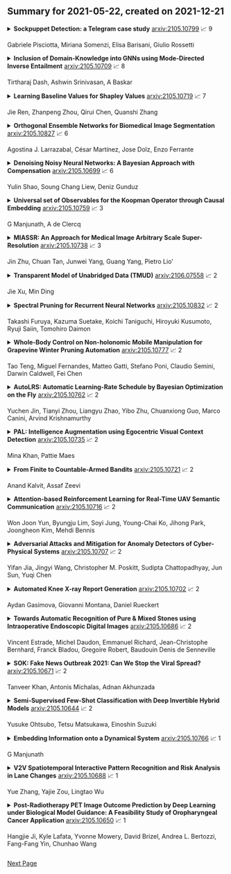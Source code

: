 ## Summary for 2021-05-22, created on 2021-12-21


<details><summary><b>Sockpuppet Detection: a Telegram case study</b>
<a href="https://arxiv.org/abs/2105.10799">arxiv:2105.10799</a>
&#x1F4C8; 9 <br>
<p>Gabriele Pisciotta, Miriana Somenzi, Elisa Barisani, Giulio Rossetti</p></summary>
<p>

**Abstract:** In Online Social Networks (OSN) numerous are the cases in which users create multiple accounts that publicly seem to belong to different people but are actually fake identities of the same person. These fictitious characters can be exploited to carry out abusive behaviors such as manipulating opinions, spreading fake news and disturbing other users. In literature this problem is known as the Sockpuppet problem. In our work we focus on Telegram, a wide-spread instant messaging application, often known for its exploitation by members of organized crime and terrorism, and more in general for its high presence of people who have offensive behaviors.

</p>
</details>

<details><summary><b>Inclusion of Domain-Knowledge into GNNs using Mode-Directed Inverse Entailment</b>
<a href="https://arxiv.org/abs/2105.10709">arxiv:2105.10709</a>
&#x1F4C8; 8 <br>
<p>Tirtharaj Dash, Ashwin Srinivasan, A Baskar</p></summary>
<p>

**Abstract:** We present a general technique for constructing Graph Neural Networks (GNNs) capable of using multi-relational domain knowledge. The technique is based on mode-directed inverse entailment (MDIE) developed in Inductive Logic Programming (ILP). Given a data instance $e$ and background knowledge $B$, MDIE identifies a most-specific logical formula $\bot_B(e)$ that contains all the relational information in $B$ that is related to $e$. We represent $\bot_B(e)$ by a "bottom-graph" that can be converted into a form suitable for GNN implementations. This transformation allows a principled way of incorporating generic background knowledge into GNNs: we use the term `BotGNN' for this form of graph neural networks. For several GNN variants, using real-world datasets with substantial background knowledge, we show that BotGNNs perform significantly better than both GNNs without background knowledge and a recently proposed simplified technique for including domain knowledge into GNNs. We also provide experimental evidence comparing BotGNNs favourably to multi-layer perceptrons (MLPs) that use features representing a "propositionalised" form of the background knowledge; and BotGNNs to a standard ILP based on the use of most-specific clauses. Taken together, these results point to BotGNNs as capable of combining the computational efficacy of GNNs with the representational versatility of ILP.

</p>
</details>

<details><summary><b>Learning Baseline Values for Shapley Values</b>
<a href="https://arxiv.org/abs/2105.10719">arxiv:2105.10719</a>
&#x1F4C8; 7 <br>
<p>Jie Ren, Zhanpeng Zhou, Qirui Chen, Quanshi Zhang</p></summary>
<p>

**Abstract:** This paper aims to formulate the problem of estimating the optimal baseline values for the Shapley value in game theory. The Shapley value measures the attribution of each input variable of a complex model, which is computed as the marginal benefit from the presence of this variable w.r.t.its absence under different contexts. To this end, people usually set the input variable to its baseline value to represent the absence of this variable (i.e.the no-signal state of this variable). Previous studies usually determine the baseline values in an empirical manner, which hurts the trustworthiness of the Shapley value. In this paper, we revisit the feature representation of a deep model from the perspective of game theory, and define the multi-variate interaction patterns of input variables to define the no-signal state of an input variable. Based on the multi-variate interaction, we learn the optimal baseline value of each input variable. Experimental results have demonstrated the effectiveness of our method.

</p>
</details>

<details><summary><b>Orthogonal Ensemble Networks for Biomedical Image Segmentation</b>
<a href="https://arxiv.org/abs/2105.10827">arxiv:2105.10827</a>
&#x1F4C8; 6 <br>
<p>Agostina J. Larrazabal, César Martínez, Jose Dolz, Enzo Ferrante</p></summary>
<p>

**Abstract:** Despite the astonishing performance of deep-learning based approaches for visual tasks such as semantic segmentation, they are known to produce miscalibrated predictions, which could be harmful for critical decision-making processes. Ensemble learning has shown to not only boost the performance of individual models but also reduce their miscalibration by averaging independent predictions. In this scenario, model diversity has become a key factor, which facilitates individual models converging to different functional solutions. In this work, we introduce Orthogonal Ensemble Networks (OEN), a novel framework to explicitly enforce model diversity by means of orthogonal constraints. The proposed method is based on the hypothesis that inducing orthogonality among the constituents of the ensemble will increase the overall model diversity. We resort to a new pairwise orthogonality constraint which can be used to regularize a sequential ensemble training process, resulting on improved predictive performance and better calibrated model outputs. We benchmark the proposed framework in two challenging brain lesion segmentation tasks --brain tumor and white matter hyper-intensity segmentation in MR images. The experimental results show that our approach produces more robust and well-calibrated ensemble models and can deal with challenging tasks in the context of biomedical image segmentation.

</p>
</details>

<details><summary><b>Denoising Noisy Neural Networks: A Bayesian Approach with Compensation</b>
<a href="https://arxiv.org/abs/2105.10699">arxiv:2105.10699</a>
&#x1F4C8; 6 <br>
<p>Yulin Shao, Soung Chang Liew, Deniz Gunduz</p></summary>
<p>

**Abstract:** Deep neural networks (DNNs) with noisy weights, which we refer to as noisy neural networks (NoisyNNs), arise from the training and inference of DNNs in the presence of noise. NoisyNNs emerge in many new applications, including the wireless transmission of DNNs, the efficient deployment or storage of DNNs in analog devices, and the truncation or quantization of DNN weights. This paper studies a fundamental problem of NoisyNNs: how to reconstruct the DNN weights from their noisy manifestations. While all prior works relied on the maximum likelihood (ML) estimation, this paper puts forth a denoising approach to reconstruct DNNs with the aim of maximizing the inference accuracy of the reconstructed models. The superiority of our denoiser is rigorously proven in two small-scale problems, wherein we consider a quadratic neural network function and a shallow feedforward neural network, respectively. When applied to advanced learning tasks with modern DNN architectures, our denoiser exhibits significantly better performance than the ML estimator. Consider the average test accuracy of the denoised DNN model versus the weight variance to noise power ratio (WNR) performance. When denoising a noisy BERT model arising from noisy inference, our denoiser outperforms ML estimation by 1.1 dB to achieve a test accuracy of 75%. When denoising a noisy ResNet18 model arising from noisy training, our denoiser outperforms ML estimation by 13.4 dB and 8.3 dB to achieve a test accuracy of 60% and 80%, respectively.

</p>
</details>

<details><summary><b>Universal set of Observables for the Koopman Operator through Causal Embedding</b>
<a href="https://arxiv.org/abs/2105.10759">arxiv:2105.10759</a>
&#x1F4C8; 3 <br>
<p>G Manjunath, A de Clercq</p></summary>
<p>

**Abstract:** Obtaining repeated measurements through observables of underlying physical and natural systems to build dynamical models is engraved in modern science. A key to the success of such methods is that the dynamics in the observed space can often be described by a map that has much lower functional complexity than the one that describes the unknown underlying system. Finding observables that can empirically reduce the functional complexity of the map to be learned, and at the same time, theoretically guarantee exact reconstruction in the new phase space is an open challenge. Here, we determine a set of observables for the Koopman operator of the inverse-limit system of a dynamical system that guarantees exact reconstruction of the underlying dynamical system. Similar to the delay coordinate maps being universal observables in Takens delay embedding, the observables we determine are universal, and hence do not need to be changed while the underlying system is changed. They are determined by a class of driven systems that are comparable to those used in reservoir computing, but which also can causally embed a dynamical system, a phenomenon which we newly describe. Dynamics in the observed space is then shown to be topologically conjugate to the underlying system. Deep learning methods can be used to learn accurate equations from data as a consequence of the topological conjugacy. Besides stability, amenability for hardware implementations, causal embedding-based models provide long-term consistency even for systems that have failed with previously reported data-driven or machine learning methods.

</p>
</details>

<details><summary><b>MIASSR: An Approach for Medical Image Arbitrary Scale Super-Resolution</b>
<a href="https://arxiv.org/abs/2105.10738">arxiv:2105.10738</a>
&#x1F4C8; 3 <br>
<p>Jin Zhu, Chuan Tan, Junwei Yang, Guang Yang, Pietro Lio'</p></summary>
<p>

**Abstract:** Single image super-resolution (SISR) aims to obtain a high-resolution output from one low-resolution image. Currently, deep learning-based SISR approaches have been widely discussed in medical image processing, because of their potential to achieve high-quality, high spatial resolution images without the cost of additional scans. However, most existing methods are designed for scale-specific SR tasks and are unable to generalise over magnification scales. In this paper, we propose an approach for medical image arbitrary-scale super-resolution (MIASSR), in which we couple meta-learning with generative adversarial networks (GANs) to super-resolve medical images at any scale of magnification in (1, 4]. Compared to state-of-the-art SISR algorithms on single-modal magnetic resonance (MR) brain images (OASIS-brains) and multi-modal MR brain images (BraTS), MIASSR achieves comparable fidelity performance and the best perceptual quality with the smallest model size. We also employ transfer learning to enable MIASSR to tackle SR tasks of new medical modalities, such as cardiac MR images (ACDC) and chest computed tomography images (COVID-CT). The source code of our work is also public. Thus, MIASSR has the potential to become a new foundational pre-/post-processing step in clinical image analysis tasks such as reconstruction, image quality enhancement, and segmentation.

</p>
</details>

<details><summary><b>Transparent Model of Unabridged Data (TMUD)</b>
<a href="https://arxiv.org/abs/2106.07558">arxiv:2106.07558</a>
&#x1F4C8; 2 <br>
<p>Jie Xu, Min Ding</p></summary>
<p>

**Abstract:** Recent advancements in computational power and algorithms have enabled unabridged data (e.g., raw images or audio) to be used as input in some models (e.g., deep learning). However, the black box nature of such models reduces their likelihood of adoption by marketing scholars. Our paradigm of analysis, the Transparent Model of Unabridged Data (TMUD), enables researchers to investigate the inner workings of such black box models by incorporating an ex ante filtration module and an ex post experimentation module. We empirically demonstrate the TMUD by investigating the role of facial components and sexual dimorphism in face perceptions, which have implications for four marketing contexts: advertisement (perceptions of approachability, trustworthiness, and competence), brand (perceptions of whether a face represents a brand's typical customer), category (perceptions of whether a face represents a category's typical customer), and customer persona (perceptions of whether a face represents the persona of a brand's customer segment). Our results reveal new and useful findings that enrich the existing literature on face perception, most of which is based on abridged attributes (e.g., width of mouth). The TMUD has great potential to be a useful paradigm for generating theoretical insights and may encourage more marketing researchers and practitioners to use unabridged data.

</p>
</details>

<details><summary><b>Spectral Pruning for Recurrent Neural Networks</b>
<a href="https://arxiv.org/abs/2105.10832">arxiv:2105.10832</a>
&#x1F4C8; 2 <br>
<p>Takashi Furuya, Kazuma Suetake, Koichi Taniguchi, Hiroyuki Kusumoto, Ryuji Saiin, Tomohiro Daimon</p></summary>
<p>

**Abstract:** Recurrent neural networks (RNNs) are a class of neural networks used in sequential tasks. However, in general, RNNs have a large number of parameters and involve enormous computational costs by repeating the recurrent structures in many time steps. As a method to overcome this difficulty, RNN pruning has attracted increasing attention in recent years, and it brings us benefits in terms of the reduction of computational cost as the time step progresses. However, most existing methods of RNN pruning are heuristic. The purpose of this paper is to study the theoretical scheme for RNN pruning method. We propose an appropriate pruning algorithm for RNNs inspired by "spectral pruning", and provide the generalization error bounds for compressed RNNs. We also provide numerical experiments to demonstrate our theoretical results and show the effectiveness of our pruning method compared with existing methods.

</p>
</details>

<details><summary><b>Whole-Body Control on Non-holonomic Mobile Manipulation for Grapevine Winter Pruning Automation</b>
<a href="https://arxiv.org/abs/2105.10777">arxiv:2105.10777</a>
&#x1F4C8; 2 <br>
<p>Tao Teng, Miguel Fernandes, Matteo Gatti, Stefano Poni, Claudio Semini, Darwin Caldwell, Fei Chen</p></summary>
<p>

**Abstract:** Mobile manipulators that combine mobility and manipulability, are increasingly being used for various unstructured application scenarios in the field, e.g. vineyards. Therefore, the coordinated motion of the mobile base and manipulator is an essential feature of the overall performance. In this paper, we explore a whole-body motion controller of a robot which is composed of a 2-DoFs non-holonomic wheeled mobile base with a 7-DoFs manipulator (non-holonomic wheeled mobile manipulator, NWMM) This robotic platform is designed to efficiently undertake complex grapevine pruning tasks. In the control framework, a task priority coordinated motion of the NWMM is guaranteed. Lower-priority tasks are projected into the null space of the top-priority tasks so that higher-priority tasks are completed without interruption from lower-priority tasks. The proposed controller was evaluated in a grapevine spur pruning experiment scenario.

</p>
</details>

<details><summary><b>AutoLRS: Automatic Learning-Rate Schedule by Bayesian Optimization on the Fly</b>
<a href="https://arxiv.org/abs/2105.10762">arxiv:2105.10762</a>
&#x1F4C8; 2 <br>
<p>Yuchen Jin, Tianyi Zhou, Liangyu Zhao, Yibo Zhu, Chuanxiong Guo, Marco Canini, Arvind Krishnamurthy</p></summary>
<p>

**Abstract:** The learning rate (LR) schedule is one of the most important hyper-parameters needing careful tuning in training DNNs. However, it is also one of the least automated parts of machine learning systems and usually costs significant manual effort and computing. Though there are pre-defined LR schedules and optimizers with adaptive LR, they introduce new hyperparameters that need to be tuned separately for different tasks/datasets. In this paper, we consider the question: Can we automatically tune the LR over the course of training without human involvement? We propose an efficient method, AutoLRS, which automatically optimizes the LR for each training stage by modeling training dynamics. AutoLRS aims to find an LR applied to every $τ$ steps that minimizes the resulted validation loss. We solve this black-box optimization on the fly by Bayesian optimization (BO). However, collecting training instances for BO requires a system to evaluate each LR queried by BO's acquisition function for $τ$ steps, which is prohibitively expensive in practice. Instead, we apply each candidate LR for only $τ'\llτ$ steps and train an exponential model to predict the validation loss after $τ$ steps. This mutual-training process between BO and the loss-prediction model allows us to limit the training steps invested in the BO search. We demonstrate the advantages and the generality of AutoLRS through extensive experiments of training DNNs for tasks from diverse domains using different optimizers. The LR schedules auto-generated by AutoLRS lead to a speedup of $1.22\times$, $1.43\times$, and $1.5\times$ when training ResNet-50, Transformer, and BERT, respectively, compared to the LR schedules in their original papers, and an average speedup of $1.31\times$ over state-of-the-art heavily-tuned LR schedules.

</p>
</details>

<details><summary><b>PAL: Intelligence Augmentation using Egocentric Visual Context Detection</b>
<a href="https://arxiv.org/abs/2105.10735">arxiv:2105.10735</a>
&#x1F4C8; 2 <br>
<p>Mina Khan, Pattie Maes</p></summary>
<p>

**Abstract:** Egocentric visual context detection can support intelligence augmentation applications. We created a wearable system, called PAL, for wearable, personalized, and privacy-preserving egocentric visual context detection. PAL has a wearable device with a camera, heart-rate sensor, on-device deep learning, and audio input/output. PAL also has a mobile/web application for personalized context labeling. We used on-device deep learning models for generic object and face detection, low-shot custom face and context recognition (e.g., activities like brushing teeth), and custom context clustering (e.g., indoor locations). The models had over 80\% accuracy in in-the-wild contexts (~1000 images) and we tested PAL for intelligence augmentation applications like behavior change. We have made PAL is open-source to further support intelligence augmentation using personalized and privacy-preserving egocentric visual contexts.

</p>
</details>

<details><summary><b>From Finite to Countable-Armed Bandits</b>
<a href="https://arxiv.org/abs/2105.10721">arxiv:2105.10721</a>
&#x1F4C8; 2 <br>
<p>Anand Kalvit, Assaf Zeevi</p></summary>
<p>

**Abstract:** We consider a stochastic bandit problem with countably many arms that belong to a finite set of types, each characterized by a unique mean reward. In addition, there is a fixed distribution over types which sets the proportion of each type in the population of arms. The decision maker is oblivious to the type of any arm and to the aforementioned distribution over types, but perfectly knows the total number of types occurring in the population of arms. We propose a fully adaptive online learning algorithm that achieves O(log n) distribution-dependent expected cumulative regret after any number of plays n, and show that this order of regret is best possible. The analysis of our algorithm relies on newly discovered concentration and convergence properties of optimism-based policies like UCB in finite-armed bandit problems with "zero gap," which may be of independent interest.

</p>
</details>

<details><summary><b>Attention-based Reinforcement Learning for Real-Time UAV Semantic Communication</b>
<a href="https://arxiv.org/abs/2105.10716">arxiv:2105.10716</a>
&#x1F4C8; 2 <br>
<p>Won Joon Yun, Byungju Lim, Soyi Jung, Young-Chai Ko, Jihong Park, Joongheon Kim, Mehdi Bennis</p></summary>
<p>

**Abstract:** In this article, we study the problem of air-to-ground ultra-reliable and low-latency communication (URLLC) for a moving ground user. This is done by controlling multiple unmanned aerial vehicles (UAVs) in real time while avoiding inter-UAV collisions. To this end, we propose a novel multi-agent deep reinforcement learning (MADRL) framework, coined a graph attention exchange network (GAXNet). In GAXNet, each UAV constructs an attention graph locally measuring the level of attention to its neighboring UAVs, while exchanging the attention weights with other UAVs so as to reduce the attention mismatch between them. Simulation results corroborates that GAXNet achieves up to 4.5x higher rewards during training. At execution, without incurring inter-UAV collisions, GAXNet achieves 6.5x lower latency with the target 0.0000001 error rate, compared to a state-of-the-art baseline framework.

</p>
</details>

<details><summary><b>Adversarial Attacks and Mitigation for Anomaly Detectors of Cyber-Physical Systems</b>
<a href="https://arxiv.org/abs/2105.10707">arxiv:2105.10707</a>
&#x1F4C8; 2 <br>
<p>Yifan Jia, Jingyi Wang, Christopher M. Poskitt, Sudipta Chattopadhyay, Jun Sun, Yuqi Chen</p></summary>
<p>

**Abstract:** The threats faced by cyber-physical systems (CPSs) in critical infrastructure have motivated research into a multitude of attack detection mechanisms, including anomaly detectors based on neural network models. The effectiveness of anomaly detectors can be assessed by subjecting them to test suites of attacks, but less consideration has been given to adversarial attackers that craft noise specifically designed to deceive them. While successfully applied in domains such as images and audio, adversarial attacks are much harder to implement in CPSs due to the presence of other built-in defence mechanisms such as rule checkers(or invariant checkers). In this work, we present an adversarial attack that simultaneously evades the anomaly detectors and rule checkers of a CPS. Inspired by existing gradient-based approaches, our adversarial attack crafts noise over the sensor and actuator values, then uses a genetic algorithm to optimise the latter, ensuring that the neural network and the rule checking system are both deceived.We implemented our approach for two real-world critical infrastructure testbeds, successfully reducing the classification accuracy of their detectors by over 50% on average, while simultaneously avoiding detection by rule checkers. Finally, we explore whether these attacks can be mitigated by training the detectors on adversarial samples.

</p>
</details>

<details><summary><b>Automated Knee X-ray Report Generation</b>
<a href="https://arxiv.org/abs/2105.10702">arxiv:2105.10702</a>
&#x1F4C8; 2 <br>
<p>Aydan Gasimova, Giovanni Montana, Daniel Rueckert</p></summary>
<p>

**Abstract:** Gathering manually annotated images for the purpose of training a predictive model is far more challenging in the medical domain than for natural images as it requires the expertise of qualified radiologists. We therefore propose to take advantage of past radiological exams (specifically, knee X-ray examinations) and formulate a framework capable of learning the correspondence between the images and reports, and hence be capable of generating diagnostic reports for a given X-ray examination consisting of an arbitrary number of image views. We demonstrate how aggregating the image features of individual exams and using them as conditional inputs when training a language generation model results in auto-generated exam reports that correlate well with radiologist-generated reports.

</p>
</details>

<details><summary><b>Towards Automatic Recognition of Pure & Mixed Stones using Intraoperative Endoscopic Digital Images</b>
<a href="https://arxiv.org/abs/2105.10686">arxiv:2105.10686</a>
&#x1F4C8; 2 <br>
<p>Vincent Estrade, Michel Daudon, Emmanuel Richard, Jean-Christophe Bernhard, Franck Bladou, Gregoire Robert, Baudouin Denis de Senneville</p></summary>
<p>

**Abstract:** Objective: To assess automatic computer-aided in-situ recognition of morphological features of pure and mixed urinary stones using intraoperative digital endoscopic images acquired in a clinical setting. Materials and methods: In this single-centre study, an experienced urologist intraoperatively and prospectively examined the surface and section of all kidney stones encountered. Calcium oxalate monohydrate (COM/Ia), dihydrate (COD/IIb) and uric acid (UA/IIIb) morphological criteria were collected and classified to generate annotated datasets. A deep convolutional neural network (CNN) was trained to predict the composition of both pure and mixed stones. To explain the predictions of the deep neural network model, coarse localisation heat-maps were plotted to pinpoint key areas identified by the network. Results: This study included 347 and 236 observations of stone surface and stone section, respectively. A highest sensitivity of 98 % was obtained for the type "pure IIIb/UA" using surface images. The most frequently encountered morphology was that of the type "pure Ia/COM"; it was correctly predicted in 91 % and 94 % of cases using surface and section images, respectively. Of the mixed type "Ia/COM+IIb/COD", Ia/COM was predicted in 84 % of cases using surface images, IIb/COD in 70 % of cases, and both in 65 % of cases. Concerning mixed Ia/COM+IIIb/UA stones, Ia/COM was predicted in 91 % of cases using section images, IIIb/UA in 69 % of cases, and both in 74 % of cases. Conclusions: This preliminary study demonstrates that deep convolutional neural networks are promising to identify kidney stone composition from endoscopic images acquired intraoperatively. Both pure and mixed stone composition could be discriminated. Collected in a clinical setting, surface and section images analysed by deep CNN provide valuable information about stone morphology for computer-aided diagnosis.

</p>
</details>

<details><summary><b>SOK: Fake News Outbreak 2021: Can We Stop the Viral Spread?</b>
<a href="https://arxiv.org/abs/2105.10671">arxiv:2105.10671</a>
&#x1F4C8; 2 <br>
<p>Tanveer Khan, Antonis Michalas, Adnan Akhunzada</p></summary>
<p>

**Abstract:** Social Networks' omnipresence and ease of use has revolutionized the generation and distribution of information in today's world. However, easy access to information does not equal an increased level of public knowledge. Unlike traditional media channels, social networks also facilitate faster and wider spread of disinformation and misinformation. Viral spread of false information has serious implications on the behaviors, attitudes and beliefs of the public, and ultimately can seriously endanger the democratic processes. Limiting false information's negative impact through early detection and control of extensive spread presents the main challenge facing researchers today. In this survey paper, we extensively analyze a wide range of different solutions for the early detection of fake news in the existing literature. More precisely, we examine Machine Learning (ML) models for the identification and classification of fake news, online fake news detection competitions, statistical outputs as well as the advantages and disadvantages of some of the available data sets. Finally, we evaluate the online web browsing tools available for detecting and mitigating fake news and present some open research challenges.

</p>
</details>

<details><summary><b>Semi-Supervised Few-Shot Classification with Deep Invertible Hybrid Models</b>
<a href="https://arxiv.org/abs/2105.10644">arxiv:2105.10644</a>
&#x1F4C8; 2 <br>
<p>Yusuke Ohtsubo, Tetsu Matsukawa, Einoshin Suzuki</p></summary>
<p>

**Abstract:** In this paper, we propose a deep invertible hybrid model which integrates discriminative and generative learning at a latent space level for semi-supervised few-shot classification. Various tasks for classifying new species from image data can be modeled as a semi-supervised few-shot classification, which assumes a labeled and unlabeled training examples and a small support set of the target classes. Predicting target classes with a few support examples per class makes the learning task difficult for existing semi-supervised classification methods, including selftraining, which iteratively estimates class labels of unlabeled training examples to learn a classifier for the training classes. To exploit unlabeled training examples effectively, we adopt as the objective function the composite likelihood, which integrates discriminative and generative learning and suits better with deep neural networks than the parameter coupling prior, the other popular integrated learning approach. In our proposed model, the discriminative and generative models are respectively Prototypical Networks, which have shown excellent performance in various kinds of few-shot learning, and Normalizing Flow a deep invertible model which returns the exact marginal likelihood unlike the other three major methods, i.e., VAE, GAN, and autoregressive model. Our main originality lies in our integration of these components at a latent space level, which is effective in preventing overfitting. Experiments using mini-ImageNet and VGG-Face datasets show that our method outperforms selftraining based Prototypical Networks.

</p>
</details>

<details><summary><b>Embedding Information onto a Dynamical System</b>
<a href="https://arxiv.org/abs/2105.10766">arxiv:2105.10766</a>
&#x1F4C8; 1 <br>
<p>G Manjunath</p></summary>
<p>

**Abstract:** The celebrated Takens' embedding theorem concerns embedding an attractor of a dynamical system in a Euclidean space of appropriate dimension through a generic delay-observation map. The embedding also establishes a topological conjugacy. In this paper, we show how an arbitrary sequence can be mapped into another space as an attractive solution of a nonautonomous dynamical system. Such mapping also entails a topological conjugacy and an embedding between the sequence and the attractive solution spaces. This result is not a generalization of Takens embedding theorem but helps us understand what exactly is required by discrete-time state space models widely used in applications to embed an external stimulus onto its solution space. Our results settle another basic problem concerning the perturbation of an autonomous dynamical system. We describe what exactly happens to the dynamics when exogenous noise perturbs continuously a local irreducible attracting set (such as a stable fixed point) of a discrete-time autonomous dynamical system.

</p>
</details>

<details><summary><b>V2V Spatiotemporal Interactive Pattern Recognition and Risk Analysis in Lane Changes</b>
<a href="https://arxiv.org/abs/2105.10688">arxiv:2105.10688</a>
&#x1F4C8; 1 <br>
<p>Yue Zhang, Yajie Zou, Lingtao Wu</p></summary>
<p>

**Abstract:** In complex lane change (LC) scenarios, semantic interpretation and safety analysis of dynamic interactive pattern are necessary for autonomous vehicles to make appropriate decisions. This study proposes an unsupervised learning framework that combines primitive-based interactive pattern recognition methods and risk analysis methods. The Hidden Markov Model with the Gaussian mixture model (GMM-HMM) approach is developed to decompose the LC scenarios into primitives. Then the Dynamic Time Warping (DTW) distance based K-means clustering is applied to gather the primitives to 13 types of interactive patterns. Finally, this study considers two types of time-to-collision (TTC) involved in the LC process as indicators to analyze the risk of the interactive patterns and extract high-risk LC interactive patterns. The results obtained from The Highway Drone Dataset (highD) demonstrate that the identified LC interactive patterns contain interpretable semantic information. This study explores the spatiotemporal evolution law and risk formation mechanism of the LC interactive patterns and the findings are useful for comprehensively understanding the latent interactive patterns, improving the rationality and safety of autonomous vehicle's decision-making.

</p>
</details>

<details><summary><b>Post-Radiotherapy PET Image Outcome Prediction by Deep Learning under Biological Model Guidance: A Feasibility Study of Oropharyngeal Cancer Application</b>
<a href="https://arxiv.org/abs/2105.10650">arxiv:2105.10650</a>
&#x1F4C8; 1 <br>
<p>Hangjie Ji, Kyle Lafata, Yvonne Mowery, David Brizel, Andrea L. Bertozzi, Fang-Fang Yin, Chunhao Wang</p></summary>
<p>

**Abstract:** This paper develops a method of biologically guided deep learning for post-radiation FDG-PET image outcome prediction based on pre-radiation images and radiotherapy dose information. Based on the classic reaction-diffusion mechanism, a novel biological model was proposed using a partial differential equation that incorporates spatial radiation dose distribution as a patient-specific treatment information variable. A 7-layer encoder-decoder-based convolutional neural network (CNN) was designed and trained to learn the proposed biological model. As such, the model could generate post-radiation FDG-PET image outcome predictions with possible time-series transition from pre-radiotherapy image states to post-radiotherapy states. The proposed method was developed using 64 oropharyngeal patients with paired FDG-PET studies before and after 20Gy delivery (2Gy/daily fraction) by IMRT. In a two-branch deep learning execution, the proposed CNN learns specific terms in the biological model from paired FDG-PET images and spatial dose distribution as in one branch, and the biological model generates post-20Gy FDG-PET image prediction in the other branch. The proposed method successfully generated post-20Gy FDG-PET image outcome prediction with breakdown illustrations of biological model components. Time-series FDG-PET image predictions were generated to demonstrate the feasibility of disease response rendering. The developed biologically guided deep learning method achieved post-20Gy FDG-PET image outcome predictions in good agreement with ground-truth results. With break-down biological modeling components, the outcome image predictions could be used in adaptive radiotherapy decision-making to optimize personalized plans for the best outcome in the future.

</p>
</details>


[Next Page](2021/2021-05/2021-05-21.md)
